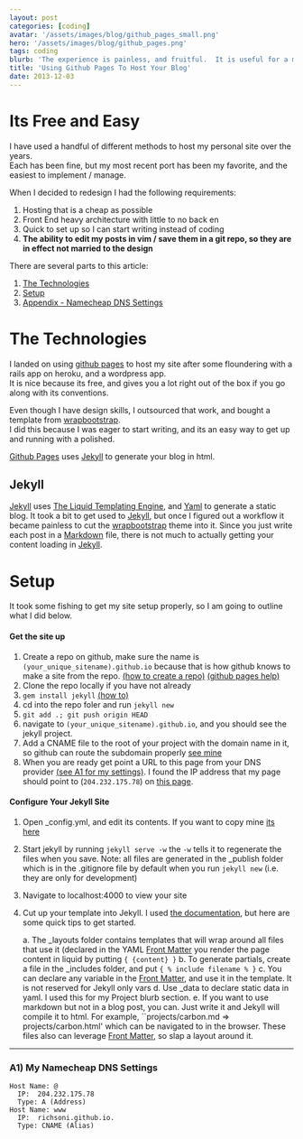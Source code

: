 ```yaml
---
layout: post
categories: [coding]
avatar: '/assets/images/blog/github_pages_small.png'
hero: '/assets/images/blog/github_pages.png'
tags: coding
blurb: 'The experience is painless, and fruitful.  It is useful for a multitude of purposes'
title: 'Using Github Pages To Host Your Blog'
date: 2013-12-03
---
```


# Its Free and Easy

I have used a handful of different methods to host my personal site over the years.  
Each has been fine, but my most recent port has been my favorite, and the easiest to implement / manage.  

When I decided to redesign I had the following requirements:

1.  Hosting that is a cheap as possible
1.  Front End heavy architecture with little to no back en
1.  Quick to set up so I can start writing instead of coding
1.  **The ability to edit my posts in vim / save them in a git repo, so they are in effect not married to the design**

There are several parts to this article:

  1.  [The Technologies](#TheTechnologies)
  2.  [Setup](#Setup)
  3.  [Appendix - Namecheap DNS Settings](#dns)


# The Technologies

  I landed on using [github pages](http://pages.github.com/) to host my site after some floundering with a rails app on heroku, and a wordpress app.  
  It is nice because its free, and gives you a lot right out of the box if you go along with its conventions.  

  Even though I have design skills, I outsourced that work, and bought a template from [wrapbootstrap](http://wrapbootstrap.com).  
  I did this because I was eager to start writing, and its an easy way to get up and running with a polished.  

  [Github Pages](http://pages.github.com/) uses [Jekyll](http://jekyllrb.com) to generate your blog in html.


## Jekyll

  [Jekyll](http://jekyllrb.com) uses [The Liquid Templating Engine](http://liquidmarkup.org/), and [Yaml](http://yaml.org/) to generate a static blog.
  It took a bit to get used to [Jekyll](http://jekyllrb.com), but once I figured out a workflow it became painless to  cut the [wrapbootstrap](http://wrapbootstrap.com) theme into it. 
  Since you just write each post in a [Markdown](http://www.whatismarkdown.com/) file, there is not much to actually getting your content loading in [Jekyll](http://jekyllrb.com).  

# Setup

  It took some fishing to get my site setup properly, so I am going to outline what I did below.  

  <h4> Get the site up </h4>

  1.  Create a repo on github, make sure the name is ```(your_unique_sitename).github.io``` because that is how github knows to make a site from the repo.  [(how to create a repo)](https://help.github.com/articles/create-a-repo) [(github pages help)](https://help.github.com/categories/20/articles)
  2.  Clone the repo locally if you have not already
  3.  ```gem install jekyll```  [(how to)](http://jekyllrb.com/docs/installation/)
  4.  cd into the repo foler and run ```jekyll new```
  5.  ```git add .; git push origin HEAD```
  6.  navigate to ```(your_unique_sitename).github.io```, and you should see the jekyll project.
  8.  Add a CNAME file to the root of your project with the domain name in it, so github can route the subdomain properly [see mine](https://github.com/richsoni/richsoni.github.com/blob/master/CNAME)
  7.  When you are ready get point a URL to this page from your DNS provider [(see A1 for my settings)]('#a1').  I found the IP address that my page should point to (```204.232.175.78```) on [this page](https://help.github.com/articles/setting-up-a-custom-domain-with-pages).

<h4> Configure Your Jekyll Site </h4>

  1.  Open _config.yml, and edit its contents.  If you want to copy mine [its here](https://github.com/richsoni/richsoni.github.com/blob/master/_config.yml)
  2.  Start jekyll by running ```jekyll serve -w``` the ```-w``` tells it to regenerate the files when you save.  Note: all files are generated in the _publish folder which is in the .gitignore file by default when you run ``jekyll new`` (i.e. they are only for development)
  3.  Navigate to localhost:4000 to view your site
  4.  Cut up your template into Jekyll.  I used [the documentation](http://jekyllrb.com/docs/home/), but here are some quick tips to get started.

      a. The _layouts folder contains templates that will wrap around all files that use it (declared in the YAML [Front Matter](http://jekyllrb.com/docs/frontmatter/)
         you render the page content in liquid by putting ``{ {content} }``
      b. To generate partials, create a file in the _includes folder, and put ``{ % include filename % }``
      c. You can declare any variable in the [Front Matter](http://jekyllrb.com/docs/frontmatter/), and use it in the template.  It is not reserved for Jekyll only vars
      d. Use _data to declare static data in yaml.  I used this for my Project blurb section.
      e. If you want to use markdown but not in a blog post, you can.  Just write it and Jekyll will compile it to html.  For example, ``projects/carbon.md => projects/carbon.html' which can be navigated to in the browser.
         These files also can leverage [Front Matter](http://jekyllrb.com/docs/frontmatter/), so slap a layout around it.

<hr>

<h3 id='a1'>A1) My Namecheap DNS Settings</h3>

```
Host Name: @
  IP:  204.232.175.78
  Type: A (Address)
Host Name: www
  IP:  richsoni.github.io.
  Type: CNAME (Alias)
```

